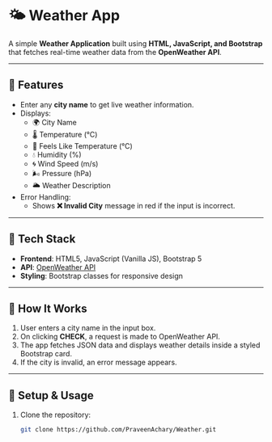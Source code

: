 # 🌤 Weather App

A simple **Weather Application** built using **HTML, JavaScript, and Bootstrap** that fetches real-time weather data from the **OpenWeather API**.

---

## 🔹 Features
- Enter any **city name** to get live weather information.
- Displays:
  - 🌍 City Name  
  - 🌡 Temperature (°C)  
  - 🤔 Feels Like Temperature (°C)  
  - 💧 Humidity (%)  
  - 🌀 Wind Speed (m/s)  
  - 🌬 Pressure (hPa)  
  - 🌥 Weather Description  
- Error Handling:
  - Shows **❌ Invalid City** message in red if the input is incorrect.

---

## 🔹 Tech Stack
- **Frontend**: HTML5, JavaScript (Vanilla JS), Bootstrap 5  
- **API**: [OpenWeather API](https://openweathermap.org/api)  
- **Styling**: Bootstrap classes for responsive design  

---

## 🔹 How It Works
1. User enters a city name in the input box.  
2. On clicking **CHECK**, a request is made to OpenWeather API.  
3. The app fetches JSON data and displays weather details inside a styled Bootstrap card.  
4. If the city is invalid, an error message appears.  

---

## 🔹 Setup & Usage
1. Clone the repository:
   ```bash
   git clone https://github.com/PraveenAchary/Weather.git

